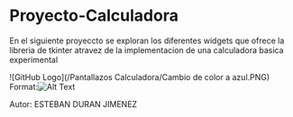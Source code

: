# Proyecto-Calculadora
En el siguiente proyeccto se exploran los diferentes widgets que ofrece la libreria de tkinter atravez de la implementacion de una calculadora basica experimental

![GitHub Logo](/Pantallazos Calculadora/Cambio de color a azul.PNG)
Format:![Alt Text](url)

Autor: ESTEBAN DURAN JIMENEZ 
